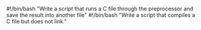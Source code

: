 #!/bin/bash
"Write a script that runs a C file through the preprocessor and save the result into another file"
#!/bin/bash
"Write a script that compiles a C file but does not link."
